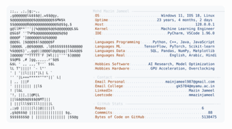 <picture>
  <source srcset="https://raw.githubusercontent.com/mmazinjameel/mmazinjameel/main/dark_mode.svg?v=1741349848" media="(prefers-color-scheme: dark)">
  <img src="https://raw.githubusercontent.com/mmazinjameel/mmazinjameel/main/light_mode.svg?v=1741349848">
</picture>
